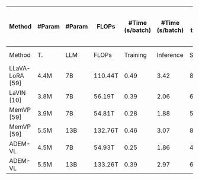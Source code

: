 | Method | #Param | #Param | FLOPs | #Time (s/batch) | #Time (s/batch) | #Overall training time (GPU Hours) | #Overall training time (GPU Hours) | #Overall training time (GPU Hours) |
| --- | --- | --- | --- | --- | --- | --- | --- | --- |
| Method | T. | LLM | FLOPs | Training | Inference | ScienceQA | COCO caption | Instruction |
| LLaVA-LoRA [59] | 4.4M | 7B | 110.44T | 0.49 | 3.42 | 8.8 | - | - |
| LaVIN [10] | 3.8M | 7B | 56.19T | 0.39 | 2.06 | 6.8 | 12.7 | 211.4 |
| MemVP [59] | 3.9M | 7B | 54.81T | 0.28 | 1.88 | 5.1 | - | - |
| MemVP [59] | 5.5M | 13B | 132.76T | 0.46 | 3.07 | 8.1 | - | - |
| ADEM-VL | 4.5M | 7B | 54.93T | 0.25 | 1.86 | 4.3 | 8.0 | 134.8 |
| ADEM-VL | 5.5M | 13B | 133.26T | 0.39 | 2.97 | 6.9 | 12.5 | 212.9 |
